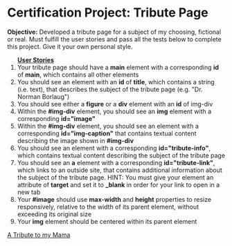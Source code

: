 <h1>Certification Project: Tribute Page</h1>
<p><strong>Objective:</strong> Developed a tribute page for a subject of my choosing, fictional or real. Must fulfill the user stories and pass all the tests below to complete this project. Give it your own personal style. </p>
<ol type="1">
  <u><strong>User Stories</strong></u>
  <li> Your tribute page should have a <strong>main</strong> element with a corresponding <strong>id</strong> of <strong>main</strong>, which contains all other elements</li>
  <li>You should see an element with an <strong>id</strong> of <strong>title</strong>, which contains a string (i.e. text), that describes the subject of the tribute page (e.g. "Dr. Norman Borlaug")</li>
    <li>You should see either a <strong>figure</strong> or a <strong>div</strong> element with an <strong>id</strong> of img-div</li>
  <li>Within the <strong>#img-div</strong> element, you should see an <strong>img</strong> element with a corresponding <strong>id="image"</strong></li>
  <li>Within the <strong>#img-div</strong> element, you should see an element with a corresponding <strong>id="img-caption"</strong> that contains textual content describing the image shown in <strong>#img-div</strong></li>
  <li>You should see an element with a corresponding <strong>id="tribute-info"</strong>, which contains textual content describing the subject of the tribute page</li>
  <li>You should see an <strong>a</strong> element with a corresponding <strong>id="tribute-link"</strong>, which links to an outside site, that contains additional information about the subject of the tribute page. HINT: You must give your element an attribute of <strong>target</strong> and set it to <strong>_blank</strong> in order for your link to open in a new tab</li>
  <li>Your <strong>#image</strong> should use <strong>max-width</strong> and <strong>height</strong> properties to resize responsively, relative to the width of its parent element, without exceeding its original size</li>
  <li>Your <strong>img</strong> element should be centered within its parent element</li>
</ol>

<a href="https://htmlpreview.github.io/?https://github.com/chezcye/free-code-camp/blob/283575abe686558d481f5cc59f6a63e0979b5730/responsive-web-design/tribute-page/index.html" target="_blank">
  A Tribute to my Mama
</a>


